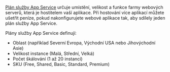 [Plán služby App Service](../articles/app-service/azure-web-sites-web-hosting-plans-in-depth-overview.md) určuje umístění, velikost a funkce farmy webových serverů, která je hostitelem vaší aplikace. Při hostování více aplikací můžete ušetřit peníze, pokud nakonfigurujete webové aplikace tak, aby sdílely jeden plán služby App Service.

Plány služby App Service definují:

* Oblast (například Severní Evropa, Východní USA nebo Jihovýchodní Asie)
* Velikost instance (Malá, Střední, Velká)
* Počet škálování (1 až 20 instancí)
* SKU (Free, Shared, Basic, Standard, Premium)